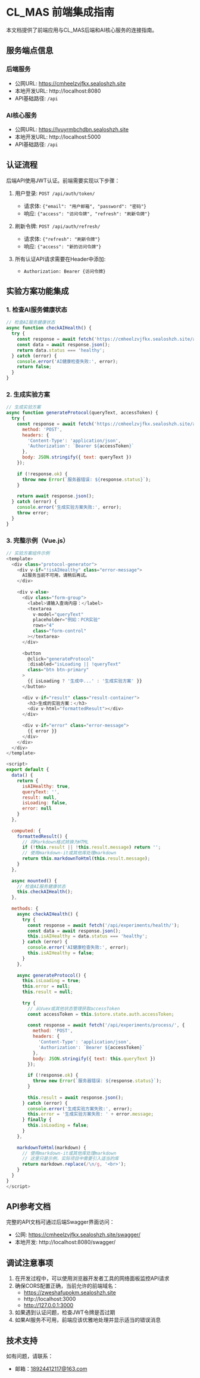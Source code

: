 # CL_MAS 前端集成指南

本文档提供了前端应用与CL_MAS后端和AI核心服务的连接指南。

## 服务端点信息

### 后端服务
- 公网URL: https://cmheelzvjfkx.sealoshzh.site
- 本地开发URL: http://localhost:8080
- API基础路径: `/api`

### AI核心服务
- 公网URL: https://lvuyrmbchdbn.sealoshzh.site
- 本地开发URL: http://localhost:5000
- API基础路径: `/api`

## 认证流程

后端API使用JWT认证。前端需要实现以下步骤：

1. 用户登录: `POST /api/auth/token/`
   - 请求体: `{"email": "用户邮箱", "password": "密码"}`
   - 响应: `{"access": "访问令牌", "refresh": "刷新令牌"}`

2. 刷新令牌: `POST /api/auth/refresh/`
   - 请求体: `{"refresh": "刷新令牌"}`
   - 响应: `{"access": "新的访问令牌"}`

3. 所有认证API请求需要在Header中添加:
   - `Authorization: Bearer {访问令牌}`

## 实验方案功能集成

### 1. 检查AI服务健康状态

```javascript
// 检查AI服务健康状态
async function checkAIHealth() {
  try {
    const response = await fetch('https://cmheelzvjfkx.sealoshzh.site/api/experiments/health/');
    const data = await response.json();
    return data.status === 'healthy';
  } catch (error) {
    console.error('AI健康检查失败:', error);
    return false;
  }
}
```

### 2. 生成实验方案

```javascript
// 生成实验方案
async function generateProtocol(queryText, accessToken) {
  try {
    const response = await fetch('https://cmheelzvjfkx.sealoshzh.site/api/experiments/process/', {
      method: 'POST',
      headers: {
        'Content-Type': 'application/json',
        'Authorization': `Bearer ${accessToken}`
      },
      body: JSON.stringify({ text: queryText })
    });
    
    if (!response.ok) {
      throw new Error(`服务器错误: ${response.status}`);
    }
    
    return await response.json();
  } catch (error) {
    console.error('生成实验方案失败:', error);
    throw error;
  }
}
```

### 3. 完整示例（Vue.js）

```javascript
// 实验方案组件示例
<template>
  <div class="protocol-generator">
    <div v-if="!isAIHealthy" class="error-message">
      AI服务当前不可用，请稍后再试。
    </div>
    
    <div v-else>
      <div class="form-group">
        <label>请输入查询内容：</label>
        <textarea 
          v-model="queryText" 
          placeholder="例如：PCR实验"
          rows="4"
          class="form-control"
        ></textarea>
      </div>
      
      <button 
        @click="generateProtocol" 
        :disabled="isLoading || !queryText" 
        class="btn btn-primary"
      >
        {{ isLoading ? '生成中...' : '生成实验方案' }}
      </button>
      
      <div v-if="result" class="result-container">
        <h3>生成的实验方案：</h3>
        <div v-html="formattedResult"></div>
      </div>
      
      <div v-if="error" class="error-message">
        {{ error }}
      </div>
    </div>
  </div>
</template>

<script>
export default {
  data() {
    return {
      isAIHealthy: true,
      queryText: '',
      result: null,
      isLoading: false,
      error: null
    }
  },
  
  computed: {
    formattedResult() {
      // 将Markdown格式转换为HTML
      if (!this.result || !this.result.message) return '';
      // 使用markdown-it或其他库处理markdown
      return this.markdownToHtml(this.result.message);
    }
  },
  
  async mounted() {
    // 检查AI服务健康状态
    this.checkAIHealth();
  },
  
  methods: {
    async checkAIHealth() {
      try {
        const response = await fetch('/api/experiments/health/');
        const data = await response.json();
        this.isAIHealthy = data.status === 'healthy';
      } catch (error) {
        console.error('AI健康检查失败:', error);
        this.isAIHealthy = false;
      }
    },
    
    async generateProtocol() {
      this.isLoading = true;
      this.error = null;
      this.result = null;
      
      try {
        // 从Vuex或其他状态管理获取accessToken
        const accessToken = this.$store.state.auth.accessToken;
        
        const response = await fetch('/api/experiments/process/', {
          method: 'POST',
          headers: {
            'Content-Type': 'application/json',
            'Authorization': `Bearer ${accessToken}`
          },
          body: JSON.stringify({ text: this.queryText })
        });
        
        if (!response.ok) {
          throw new Error(`服务器错误: ${response.status}`);
        }
        
        this.result = await response.json();
      } catch (error) {
        console.error('生成实验方案失败:', error);
        this.error = '生成实验方案失败: ' + error.message;
      } finally {
        this.isLoading = false;
      }
    },
    
    markdownToHtml(markdown) {
      // 使用markdown-it或其他库处理markdown
      // 这里只是示例，实际项目中需要引入适当的库
      return markdown.replace(/\n/g, '<br>');
    }
  }
}
</script>
```

## API参考文档

完整的API文档可通过后端Swagger界面访问：
- 公网: https://cmheelzvjfkx.sealoshzh.site/swagger/
- 本地开发: http://localhost:8080/swagger/

## 调试注意事项

1. 在开发过程中，可以使用浏览器开发者工具的网络面板监控API请求
2. 确保CORS配置正确，当前允许的前端域名：
   - https://zweshafupokm.sealoshzh.site
   - http://localhost:3000
   - http://127.0.0.1:3000
3. 如果遇到认证问题，检查JWT令牌是否过期
4. 如果AI服务不可用，前端应该优雅地处理并显示适当的错误消息

## 技术支持

如有问题，请联系：
- 邮箱：18924412117@163.com 